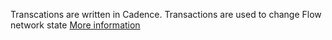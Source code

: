 Transcations are written in Cadence. Transactions are used to change Flow network state
[More information](https://developers.flow.com/cadence/tutorial/hello-world)